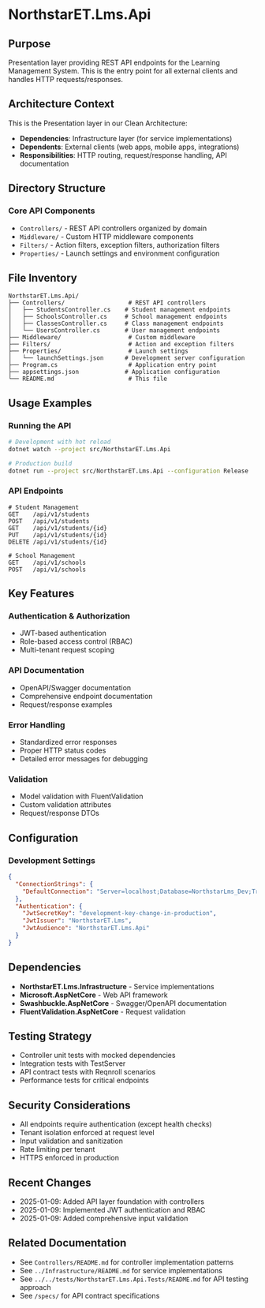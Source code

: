 # NorthstarET.Lms.Api

## Purpose
Presentation layer providing REST API endpoints for the Learning Management System. This is the entry point for all external clients and handles HTTP requests/responses.

## Architecture Context
This is the Presentation layer in our Clean Architecture:
- **Dependencies**: Infrastructure layer (for service implementations)
- **Dependents**: External clients (web apps, mobile apps, integrations)
- **Responsibilities**: HTTP routing, request/response handling, API documentation

## Directory Structure

### Core API Components
- `Controllers/` - REST API controllers organized by domain
- `Middleware/` - Custom HTTP middleware components
- `Filters/` - Action filters, exception filters, authorization filters
- `Properties/` - Launch settings and environment configuration

## File Inventory
```
NorthstarET.Lms.Api/
├── Controllers/                  # REST API controllers
│   ├── StudentsController.cs    # Student management endpoints
│   ├── SchoolsController.cs     # School management endpoints
│   ├── ClassesController.cs     # Class management endpoints
│   └── UsersController.cs       # User management endpoints
├── Middleware/                   # Custom middleware
├── Filters/                      # Action and exception filters
├── Properties/                   # Launch settings
│   └── launchSettings.json      # Development server configuration
├── Program.cs                    # Application entry point
├── appsettings.json             # Application configuration
└── README.md                     # This file
```

## Usage Examples

### Running the API
```bash
# Development with hot reload
dotnet watch --project src/NorthstarET.Lms.Api

# Production build
dotnet run --project src/NorthstarET.Lms.Api --configuration Release
```

### API Endpoints
```http
# Student Management
GET    /api/v1/students
POST   /api/v1/students
GET    /api/v1/students/{id}
PUT    /api/v1/students/{id}
DELETE /api/v1/students/{id}

# School Management  
GET    /api/v1/schools
POST   /api/v1/schools
```

## Key Features

### Authentication & Authorization
- JWT-based authentication
- Role-based access control (RBAC)
- Multi-tenant request scoping

### API Documentation
- OpenAPI/Swagger documentation
- Comprehensive endpoint documentation
- Request/response examples

### Error Handling
- Standardized error responses
- Proper HTTP status codes
- Detailed error messages for debugging

### Validation
- Model validation with FluentValidation
- Custom validation attributes
- Request/response DTOs

## Configuration

### Development Settings
```json
{
  "ConnectionStrings": {
    "DefaultConnection": "Server=localhost;Database=NorthstarLms_Dev;Trusted_Connection=true;"
  },
  "Authentication": {
    "JwtSecretKey": "development-key-change-in-production",
    "JwtIssuer": "NorthstarET.Lms",
    "JwtAudience": "NorthstarET.Lms.Api"
  }
}
```

## Dependencies
- **NorthstarET.Lms.Infrastructure** - Service implementations
- **Microsoft.AspNetCore** - Web API framework
- **Swashbuckle.AspNetCore** - Swagger/OpenAPI documentation
- **FluentValidation.AspNetCore** - Request validation

## Testing Strategy
- Controller unit tests with mocked dependencies
- Integration tests with TestServer
- API contract tests with Reqnroll scenarios
- Performance tests for critical endpoints

## Security Considerations
- All endpoints require authentication (except health checks)
- Tenant isolation enforced at request level
- Input validation and sanitization
- Rate limiting per tenant
- HTTPS enforced in production

## Recent Changes
- 2025-01-09: Added API layer foundation with controllers
- 2025-01-09: Implemented JWT authentication and RBAC
- 2025-01-09: Added comprehensive input validation

## Related Documentation
- See `Controllers/README.md` for controller implementation patterns
- See `../Infrastructure/README.md` for service implementations
- See `../../tests/NorthstarET.Lms.Api.Tests/README.md` for API testing approach
- See `/specs/` for API contract specifications
